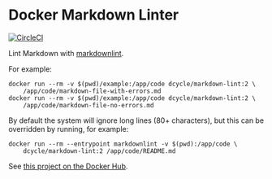Docker Markdown Linter
=====

[![CircleCI](https://circleci.com/gh/dcycle/docker-markdown-lint.svg?style=svg)](https://circleci.com/gh/dcycle/docker-markdown-lint)

Lint Markdown with [markdownlint](https://github.com/DavidAnson/markdownlint).

For example:

    docker run --rm -v $(pwd)/example:/app/code dcycle/markdown-lint:2 \
        /app/code/markdown-file-with-errors.md
    docker run --rm -v $(pwd)/example:/app/code dcycle/markdown-lint:2 \
        /app/code/markdown-file-no-errors.md

By default the system will ignore long lines (80+ characters), but this can be overridden by running, for example:

    docker run --rm --entrypoint markdownlint -v $(pwd):/app/code \
        dcycle/markdown-lint:2 /app/code/README.md

See [this project on the Docker Hub](https://hub.docker.com/r/dcycle/markdown-lint/).
